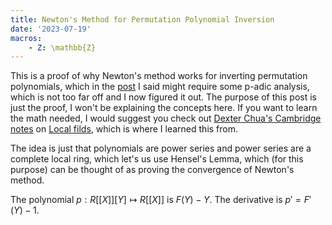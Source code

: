 ```yaml
---
title: Newton's Method for Permutation Polynomial Inversion
date: '2023-07-19'
macros:
    - Z: \mathbb{Z}
---
```


This is a proof of why Newton's method works for inverting permutation polynomials,
which in the [post](/posts/perm-poly) I said might require some p-adic analysis,
which is not too far off and I now figured it out.
The purpose of this post is just the proof, I won't be explaining the concepts here.
If you want to learn the math needed, I would suggest you check out
[Dexter Chua's Cambridge notes](https://dec41.user.srcf.net/notes/)
on [Local filds](https://dec41.user.srcf.net/notes/III_M/local_fields.pdf),
which is where I learned this from.

The idea is just that polynomials are power series and power series are a complete local ring,
which let's us use Hensel's Lemma, which (for this purpose) can be thought of as proving the
convergence of Newton's method.


The polynomial $p: R[[X]][Y] \mapsto R[[X]]$ is $F(Y) - Y$.
The derivative is $p' = F'(Y) - 1$.
